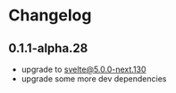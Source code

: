 # Changelog

## 0.1.1-alpha.28

- upgrade to svelte@5.0.0-next.130
- upgrade some more dev dependencies